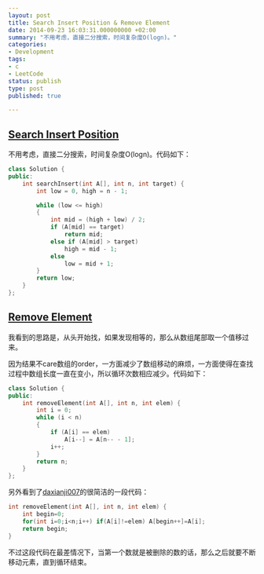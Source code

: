 ```yaml
---
layout: post
title: Search Insert Position & Remove Element
date: 2014-09-23 16:03:31.000000000 +02:00
summary: "不用考虑，直接二分搜索，时间复杂度O(logn)。"
categories:
- Development
tags:
- c
- LeetCode
status: publish
type: post
published: true

---
```


## [Search Insert Position](https://oj.leetcode.com/problems/search-insert-position/)

不用考虑，直接二分搜索，时间复杂度O(logn)。代码如下：

```c++
class Solution {
public:
    int searchInsert(int A[], int n, int target) {
        int low = 0, high = n - 1;

        while (low <= high)
        {
            int mid = (high + low) / 2;
            if (A[mid] == target)
                return mid;
            else if (A[mid] > target)
                high = mid - 1;
            else
                low = mid + 1;
        }
        return low;
    }
};
```





## [Remove Element](https://oj.leetcode.com/problems/remove-element/)

我看到的思路是，从头开始找，如果发现相等的，那么从数组尾部取一个值移过来。

因为结果不care数组的order，一方面减少了数组移动的麻烦，一方面使得在查找过程中数组长度一直在变小，所以循环次数相应减少。代码如下：

```c++
class Solution {
public:
    int removeElement(int A[], int n, int elem) {
        int i = 0;
        while (i < n)
        {
            if (A[i] == elem)
                A[i--] = A[n-- - 1];
            i++;
        }
        return n;
    }
};
```

另外看到了[daxianji007](https://oj.leetcode.com/discuss/user/daxianji007)的很简洁的一段代码：

```c++
int removeElement(int A[], int n, int elem) {
    int begin=0;
    for(int i=0;i<n;i++) if(A[i]!=elem) A[begin++]=A[i];
    return begin;
}
```

不过这段代码在最差情况下，当第一个数就是被删除的数的话，那么之后就要不断移动元素，直到循环结束。